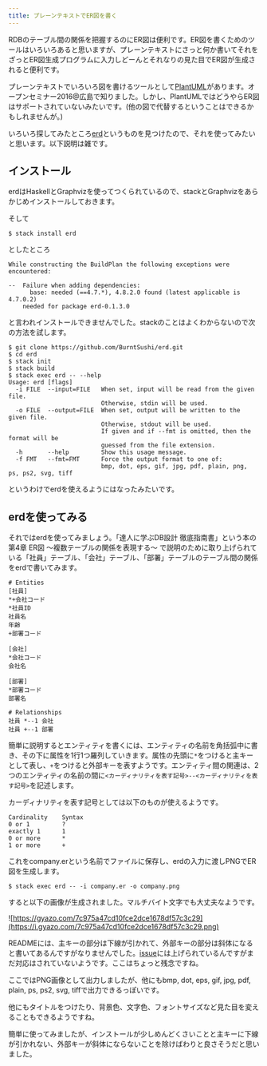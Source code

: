 ```yaml
---
title: プレーンテキストでER図を書く
---
```


RDBのテーブル間の関係を把握するのにER図は便利です。ER図を書くためのツールはいろいろあると思いますが、プレーンテキストにさっと何か書いてそれをざっとER図生成プログラムに入力しどーんとそれなりの見た目でER図が生成されると便利です。

プレーンテキストでいろいろ図を書けるツールとして[PlantUML](http://plantuml.com/)があります。オープンセミナー2016@広島で知りました。しかし、PlantUMLではどうやらER図はサポートされていないみたいです。(他の図で代替するということはできるかもしれませんが。)

いろいろ探してみたところ[erd](https://github.com/BurntSushi/erd)というものを見つけたので、それを使ってみたいと思います。以下説明は雑です。


インストール
---

erdはHaskellとGraphvizを使ってつくられているので、stackとGraphvizをあらかじめインストールしておきます。

そして

```
$ stack install erd
```

としたところ

```
While constructing the BuildPlan the following exceptions were encountered:

--  Failure when adding dependencies:
      base: needed (==4.7.*), 4.8.2.0 found (latest applicable is 4.7.0.2)
    needed for package erd-0.1.3.0
```

と言われインストールできませんでした。stackのことはよくわからないので次の方法を試します。

```
$ git clone https://github.com/BurntSushi/erd.git
$ cd erd
$ stack init
$ stack build
$ stack exec erd -- --help
Usage: erd [flags]
  -i FILE  --input=FILE   When set, input will be read from the given file.
                          Otherwise, stdin will be used.
  -o FILE  --output=FILE  When set, output will be written to the given file.
                          Otherwise, stdout will be used.
                          If given and if --fmt is omitted, then the format will be
                          guessed from the file extension.
  -h       --help         Show this usage message.
  -f FMT   --fmt=FMT      Force the output format to one of:
                          bmp, dot, eps, gif, jpg, pdf, plain, png, ps, ps2, svg, tiff
```

というわけでerdを使えるようにはなったみたいです。


erdを使ってみる
---

それではerdを使ってみましょう。「達人に学ぶDB設計 徹底指南書」という本の第4章 ER図 ～複数テーブルの関係を表現する～ で説明のために取り上げられている「社員」テーブル、「会社」テーブル、「部署」テーブルのテーブル間の関係をerdで書いてみます。

```
# Entities
[社員]
*+会社コード
*社員ID
社員名
年齢
+部署コード

[会社]
*会社コード
会社名

[部署]
*部署コード
部署名

# Relationships
社員 *--1 会社
社員 +--1 部署
```

簡単に説明するとエンティティを書くには、エンティティの名前を角括弧中に書き、その下に属性を1行1つ羅列していきます。属性の先頭に`*`をつけると主キーとして表し、`+`をつけると外部キーを表すようです。エンティティ間の関連は、2つのエンティティの名前の間に`<カーディナリティを表す記号>--<カーディナリティを表す記号>`を記述します。

カーディナリティを表す記号としては以下のものが使えるようです。

```
Cardinality    Syntax
0 or 1         ?
exactly 1      1
0 or more      *
1 or more      +
```

これをcompany.erという名前でファイルに保存し、erdの入力に渡しPNGでER図を生成します。

```
$ stack exec erd -- -i company.er -o company.png
```

すると以下の画像が生成されました。マルチバイト文字でも大丈夫なようです。

![https://gyazo.com/7c975a47cd10fce2dce1678df57c3c29](https://i.gyazo.com/7c975a47cd10fce2dce1678df57c3c29.png)

READMEには、主キーの部分は下線が引かれて、外部キーの部分は斜体になると書いてあるんですがなりませんでした。[issue](https://github.com/BurntSushi/erd/issues/15)には上げられているんですがまだ対応はされていないようです。ここはちょっと残念ですね。

ここではPNG画像として出力しましたが、他にもbmp, dot, eps, gif, jpg, pdf, plain, ps, ps2, svg, tiffで出力できるっぽいです。

他にもタイトルをつけたり、背景色、文字色、フォントサイズなど見た目を変えることもできるようですね。

簡単に使ってみましたが、インストールが少しめんどくさいことと主キーに下線が引かれない、外部キーが斜体にならないことを除けばわりと良さそうだと思いました。

